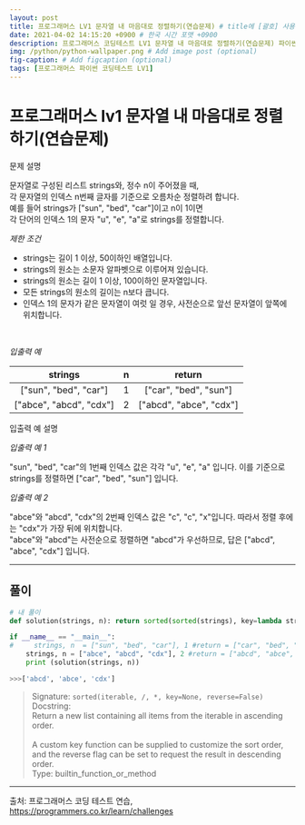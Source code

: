 ```yaml
---
layout: post
title: 프로그래머스 LV1 문자열 내 마음대로 정렬하기(연습문제) # title에 [괄호] 사용 금지
date: 2021-04-02 14:15:20 +0900 # 한국 시간 포맷 +0900
description: 프로그래머스 코딩테스트 LV1 문자열 내 마음대로 정렬하기(연습문제) 파이썬 # Add post description (optional)
img: /python/python-wallpaper.png # Add image post (optional)
fig-caption: # Add figcaption (optional)
tags: [프로그래머스 파이썬 코딩테스트 LV1]
---
```


# 프로그래머스 lv1 문자열 내 마음대로 정렬하기(연습문제)

문제 설명<br>

문자열로 구성된 리스트 strings와, 정수 n이 주어졌을 때, <br>
각 문자열의 인덱스 n번째 글자를 기준으로 오름차순 정렬하려 합니다.<br>
예를 들어 strings가 ["sun", "bed", "car"]이고 n이 1이면 <br>
각 단어의 인덱스 1의 문자 "u", "e", "a"로 strings를 정렬합니다.<br>



*제한 조건*<br>

* strings는 길이 1 이상, 50이하인 배열입니다.<br>
* strings의 원소는 소문자 알파벳으로 이루어져 있습니다.<br>
* strings의 원소는 길이 1 이상, 100이하인 문자열입니다.<br>
* 모든 strings의 원소의 길이는 n보다 큽니다.<br>
* 인덱스 1의 문자가 같은 문자열이 여럿 일 경우, 사전순으로 앞선 문자열이 앞쪽에 위치합니다.<br>

<br>

*입출력 예*

|strings|n|return|
|:---:|:---:|:---:|
|["sun", "bed", "car"]|1|["car", "bed", "sun"]|
|["abce", "abcd", "cdx"]|2|["abcd", "abce", "cdx"]|



입출력 예 설명<br>


*입출력 예 1*<br>

"sun", "bed", "car"의 1번째 인덱스 값은 각각 "u", "e", "a" 입니다. 이를 기준으로 strings를 정렬하면 ["car", "bed", "sun"] 입니다.<br>

*입출력 예 2*<br>

"abce"와 "abcd", "cdx"의 2번째 인덱스 값은 "c", "c", "x"입니다. 따라서 정렬 후에는 "cdx"가 가장 뒤에 위치합니다.<br> 
"abce"와 "abcd"는 사전순으로 정렬하면 "abcd"가 우선하므로, 답은 ["abcd", "abce", "cdx"] 입니다.<br>

---

## 풀이

```python 
# 내 풀이
def solution(strings, n): return sorted(sorted(strings), key=lambda strings: strings[n])

if __name__ == "__main__":
#     strings, n  = ["sun", "bed", "car"], 1 #return = ["car", "bed", "sun"]
    strings, n = ["abce", "abcd", "cdx"], 2 #return = ["abcd", "abce", "cdx"]
    print (solution(strings, n))

>>>['abcd', 'abce', 'cdx']
```
>Signature: `sorted(iterable, /, *, key=None, reverse=False)`<br>
Docstring:<br>
Return a new list containing all items from the iterable in ascending order.<br><br>
A custom key function can be supplied to customize the sort order, and the reverse flag can be set to request the result in descending order.<br>
Type: builtin_function_or_method<br>

---
출처: 프로그래머스 코딩 테스트 연습, https://programmers.co.kr/learn/challenges